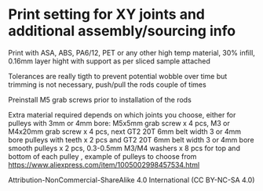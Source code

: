 
# Print setting for XY joints and additional assembly/sourcing info
Print with ASA, ABS, PA6/12, PET or any other high temp material, 30% infill, 0.16mm layer hight with support as per sliced sample attached 

Tolerances are really tigth to prevent potential wobble over time but trimming is not necessary, push/pull the rods couple of times   

Preinstall M5 grab screws prior to installation of the rods

Extra material required depends on which joints you choose, either for pulleys with 3mm or 4mm bore: M5x5mm grab screw x 4 pcs, M3 or M4x20mm grab screw x 4 pcs, next GT2 20T 6mm belt width 3 or 4mm bore pulleys with teeth x 2 pcs and GT2 20T 6mm belt width 3 or 4mm bore smooth pulleys x 2 pcs, 0.3-0.5mm M3/M4 washers x 8 pcs for top and bottom of each pulley , example of pulleys to choose from https://www.aliexpress.com/item/1005002998457534.html


Attribution-NonCommercial-ShareAlike 4.0 International (CC BY-NC-SA 4.0)



